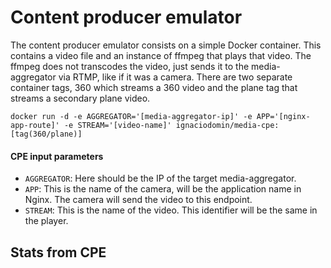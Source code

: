 # Content producer emulator
The content producer emulator consists on a simple Docker container. 
This contains a video file and an instance of ffmpeg that plays that 
video. The ffmpeg does not transcodes the video, just sends it to the 
media-aggregator via RTMP, like if it was a camera. There are two separate
container tags, 360 which streams a 360 video and the plane tag that streams 
a secondary plane video. 

```docker run -d -e AGGREGATOR='[media-aggregator-ip]' -e APP='[nginx-app-route]' -e STREAM='[video-name]' ignaciodomin/media-cpe:[tag(360/plane)]```

#### CPE input parameters
* ```AGGREGATOR```: Here should be the IP of the target media-aggregator.
* ```APP```: This is the name of the camera, will be the application name 
in Nginx. The camera will send the video to this endpoint.
* ```STREAM```: This is the name of the video. This identifier will be the 
same in the player.  

## Stats from CPE
